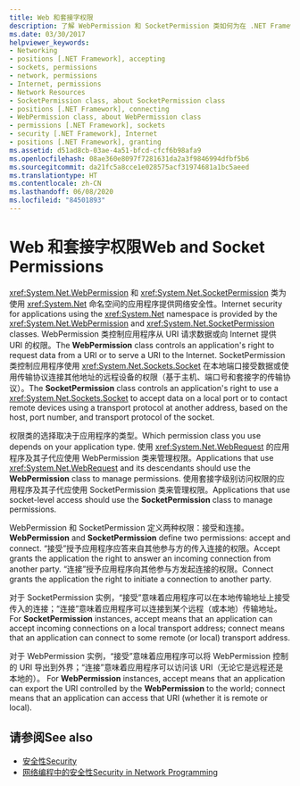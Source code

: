 ```yaml
---
title: Web 和套接字权限
description: 了解 WebPermission 和 SocketPermission 类如何为在 .NET Framework 中使用 System.Net 命名空间提供 Internet 安全性。
ms.date: 03/30/2017
helpviewer_keywords:
- Networking
- positions [.NET Framework], accepting
- sockets, permissions
- network, permissions
- Internet, permissions
- Network Resources
- SocketPermission class, about SocketPermission class
- positions [.NET Framework], connecting
- WebPermission class, about WebPermission class
- permissions [.NET Framework], sockets
- security [.NET Framework], Internet
- positions [.NET Framework], granting
ms.assetid: d51ad8cb-03ae-4a51-bfcd-cfcf6b98afa9
ms.openlocfilehash: 08ae360e8097f7281631da2a3f9846994dfbf5b6
ms.sourcegitcommit: da21fc5a8cce1e028575acf31974681a1bc5aeed
ms.translationtype: HT
ms.contentlocale: zh-CN
ms.lasthandoff: 06/08/2020
ms.locfileid: "84501893"
---
```

# <a name="web-and-socket-permissions"></a><span data-ttu-id="1f5b8-103">Web 和套接字权限</span><span class="sxs-lookup"><span data-stu-id="1f5b8-103">Web and Socket Permissions</span></span>
<span data-ttu-id="1f5b8-104"><xref:System.Net.WebPermission> 和 <xref:System.Net.SocketPermission> 类为使用 <xref:System.Net> 命名空间的应用程序提供网络安全性。</span><span class="sxs-lookup"><span data-stu-id="1f5b8-104">Internet security for applications using the <xref:System.Net> namespace is provided by the <xref:System.Net.WebPermission> and <xref:System.Net.SocketPermission> classes.</span></span> <span data-ttu-id="1f5b8-105">WebPermission 类控制应用程序从 URI 请求数据或向 Internet 提供 URI 的权限。</span><span class="sxs-lookup"><span data-stu-id="1f5b8-105">The **WebPermission** class controls an application's right to request data from a URI or to serve a URI to the Internet.</span></span> <span data-ttu-id="1f5b8-106">SocketPermission 类控制应用程序使用 <xref:System.Net.Sockets.Socket> 在本地端口接受数据或使用传输协议连接其他地址的远程设备的权限（基于主机、端口号和套接字的传输协议）。</span><span class="sxs-lookup"><span data-stu-id="1f5b8-106">The **SocketPermission** class controls an application's right to use a <xref:System.Net.Sockets.Socket> to accept data on a local port or to contact remote devices using a transport protocol at another address, based on the host, port number, and transport protocol of the socket.</span></span>  
  
 <span data-ttu-id="1f5b8-107">权限类的选择取决于应用程序的类型。</span><span class="sxs-lookup"><span data-stu-id="1f5b8-107">Which permission class you use depends on your application type.</span></span> <span data-ttu-id="1f5b8-108">使用 <xref:System.Net.WebRequest> 的应用程序及其子代应使用 WebPermission 类来管理权限。</span><span class="sxs-lookup"><span data-stu-id="1f5b8-108">Applications that use <xref:System.Net.WebRequest> and its descendants should use the **WebPermission** class to manage permissions.</span></span> <span data-ttu-id="1f5b8-109">使用套接字级别访问权限的应用程序及其子代应使用 SocketPermission 类来管理权限。</span><span class="sxs-lookup"><span data-stu-id="1f5b8-109">Applications that use socket-level access should use the **SocketPermission** class to manage permissions.</span></span>  
  
 <span data-ttu-id="1f5b8-110">WebPermission 和 SocketPermission 定义两种权限：接受和连接。 </span><span class="sxs-lookup"><span data-stu-id="1f5b8-110">**WebPermission** and **SocketPermission** define two permissions: accept and connect.</span></span> <span data-ttu-id="1f5b8-111">“接受”授予应用程序应答来自其他参与方的传入连接的权限。</span><span class="sxs-lookup"><span data-stu-id="1f5b8-111">Accept grants the application the right to answer an incoming connection from another party.</span></span> <span data-ttu-id="1f5b8-112">“连接”授予应用程序向其他参与方发起连接的权限。</span><span class="sxs-lookup"><span data-stu-id="1f5b8-112">Connect grants the application the right to initiate a connection to another party.</span></span>  
  
 <span data-ttu-id="1f5b8-113">对于 SocketPermission 实例，“接受”意味着应用程序可以在本地传输地址上接受传入的连接；“连接”意味着应用程序可以连接到某个远程（或本地）传输地址。</span><span class="sxs-lookup"><span data-stu-id="1f5b8-113">For **SocketPermission** instances, accept means that an application can accept incoming connections on a local transport address; connect means that an application can connect to some remote (or local) transport address.</span></span>  
  
 <span data-ttu-id="1f5b8-114">对于 WebPermission 实例，“接受”意味着应用程序可以将 WebPermission 控制的 URI 导出到外界；“连接”意味着应用程序可以访问该 URI（无论它是远程还是本地的）。 </span><span class="sxs-lookup"><span data-stu-id="1f5b8-114">For **WebPermission** instances, accept means that an application can export the URI controlled by the **WebPermission** to the world; connect means that an application can access that URI (whether it is remote or local).</span></span>  
  
## <a name="see-also"></a><span data-ttu-id="1f5b8-115">请参阅</span><span class="sxs-lookup"><span data-stu-id="1f5b8-115">See also</span></span>

- [<span data-ttu-id="1f5b8-116">安全性</span><span class="sxs-lookup"><span data-stu-id="1f5b8-116">Security</span></span>](../../standard/security/index.md)
- [<span data-ttu-id="1f5b8-117">网络编程中的安全性</span><span class="sxs-lookup"><span data-stu-id="1f5b8-117">Security in Network Programming</span></span>](security-in-network-programming.md)
